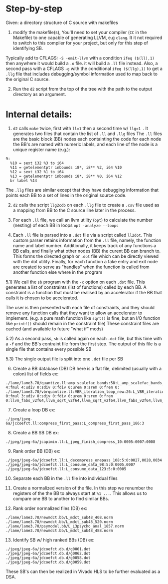 # Step-by-step

Given: a directory structure of C source with makefiles

1) modify the makefile(s), 
You'll need to set your compiler (`CC` in the Makefile) to one capable of generating LLVM, e.g `clang`. It it not required to switch to this compiler for your project, but only for this step of identifying SB.

Typically add to CFLAGS: `-S -emit-llvm`
with a condition `ifeq ($(ll),1)`
then anywhere it would build a `.o` file. it will build a `.ll` file instead.
Also, a second pass with a CFLAGS `-g` with the conditional
`ifeq ($(llg),1)`
to get a `.llg` file that includes debugging/symbol information used to map back to the original C source.

2) Run the `d2` script from the top of the tree with the path to the output directory as an argument.

# Internal details:

1) `d2` calls `make` twice, first with `ll=1` then a second time w/ `llg=1
`. It generates two files that contain the list of `.ll` and `.llg` files
The `.ll` files are the basic block (BB) nodes each containting the code for each node
the BB's are named with numeric labels, and each line of the node is a unique register name (e.g.):

```
9:
  %10 = sext i32 %3 to i64
  %11 = getelementptr inbounds i8*, i8** %2, i64 %10
  %12 = sext i32 %1 to i64
  %13 = getelementptr inbounds i8*, i8** %0, i64 %12
  br label %14
```

The `.llg` files are similar except that they have debugging information that points each BB to a set of lines in the original source code.

2) `d2` calls the script `llg2cdb` on each `.llg` file to create a `.csv` file used as a mapping from BB to the C source line later in the process.

3) For each `.ll` file, we call an llvm utility (`opt`) to calculate the number (nesting) of each BB in loops
`opt -analyze --loops`

4) Each `.ll` file is parsed into a `.dot` file via a script called `ll2dot`.
This custom parser retains information from the `.ll` file, namely, the function name and label number.
Additionally, it keeps track of any functions a BB calls,
and finally what other nodes (BB) the curent BB can branch to.
This forms the directed graph or `.dot` file which can be directly viewed with the dot utility.
Finally, for each function a fake entry and exit node are created to serve as "handles" when the function is called from another function else where in the program

5.1) We call the `sb` program with the `-c` option on each `.dot` file. This generates a list of constraints (list of functions) called by each BB.
A constraint is a function that must be realised by an accelerator if the BB that calls it is chosen to be accelerated.

The user is then presented with each file of constraints, and they should remove any function calls that they want to allow an accelerator to implement. (e.g. a pure math function like `sqrt()` is fine, but an I/O function like `printf()` should remain in the constraint file) These constraint files are cached (and available to future "what if" mods)

5.2) As a second pass, `sb` is called again on each `.dot` file, but this time with a `-f` and the BB's contraint file from the first step. The output of this file is a single file that contains every possible SB

5.3) The single output file is split into one `.dot` file per SB

6) Create a BB database (DB) DB here is a flat file, delimited (usually with a  colon) list of fields
ex:

```
./lame/lame3.70/quantize.ll:amp_scalefac_bands:58:L_amp_scalefac_bands_270:mul 4:fmul 4:udiv 0:sdiv 0:fdiv 0:urem 0:srem 0:frem 0:
./lame/lame3.70/vbrquantize.ll:VBR_iteration_loop_new:26:L_VBR_iteration_loop_new_116:mul 0:fmul 3:udiv 0:sdiv 0:fdiv 0:urem 0:srem 0:frem 0:llvm_fabs_v2f64,llvm_sqrt_v2f64,llvm_sqrt_v2f64,llvm_fabs_v2f64,llvm_sqrt_v2f64,llvm_sqrt_v2f64,llvm_fabs_v2f64,llvm_sqrt_v2f64,llvm_sqrt_v2f64
```

7) Create a loop DB
ex:

```
./jpeg/jpeg-6a/jccoefct.ll:compress_first_pass:L_compress_first_pass_186:3
```

8) Create a BB SB DB
ex:

```
./jpeg/jpeg-6a/jcapimin.ll:L_jpeg_finish_compress_10:0005:0007:0008
```

9) Rank order BB (DB)
ex:

```
./jpeg/jpeg-6a/jdcoefct.ll:L_decompress_onepass_108:5:0:0027,0028,0034
./jpeg/jpeg-6a/jdcoefct.ll:L_consume_data_98:5:0:0005,0007
./jpeg/jpeg-6a/jdcoefct.ll:L_consume_data_123:5:0:0005
```

10) Separate each BB in the `.ll` file into individual files

11) Create a normalized version of the file. In this step we renumber the registers of the the BB to always start at `%1 ...`. This allows us to compare one BB to another to find similar BBs.

12) Rank order normalized files (DB)
ex:

```
./lame/lame3.70/newmdct.bb/L_mdct_sub48_408.norm
./lame/lame3.70/newmdct.bb/L_mdct_sub48_520.norm
./lame/lame3.70/psymodel.bb/L_L3psycho_anal_1857.norm
./lame/lame3.70/newmdct.bb/L_mdct_sub48_488.norm
```

13) Identify SB w/ high ranked BBs (DB)
ex:

```
./jpeg/jpeg-6a/jdcoefct.db.d/g0061.dot
./jpeg/jpeg-6a/jdcoefct.db.d/g0062.dot
./jpeg/jpeg-6a/jdcoefct.db.d/g0058.dot
./jpeg/jpeg-6a/jdcoefct.db.d/g0059.dot
```

These SB's can then be realized in Vivado HLS to be further evaluated as a DSA.

